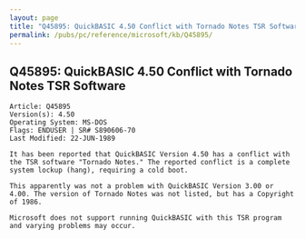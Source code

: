 ```yaml
---
layout: page
title: "Q45895: QuickBASIC 4.50 Conflict with Tornado Notes TSR Software"
permalink: /pubs/pc/reference/microsoft/kb/Q45895/
---
```


## Q45895: QuickBASIC 4.50 Conflict with Tornado Notes TSR Software

	Article: Q45895
	Version(s): 4.50
	Operating System: MS-DOS
	Flags: ENDUSER | SR# S890606-70
	Last Modified: 22-JUN-1989
	
	It has been reported that QuickBASIC Version 4.50 has a conflict with
	the TSR software "Tornado Notes." The reported conflict is a complete
	system lockup (hang), requiring a cold boot.
	
	This apparently was not a problem with QuickBASIC Version 3.00 or
	4.00. The version of Tornado Notes was not listed, but has a Copyright
	of 1986.
	
	Microsoft does not support running QuickBASIC with this TSR program
	and varying problems may occur.
